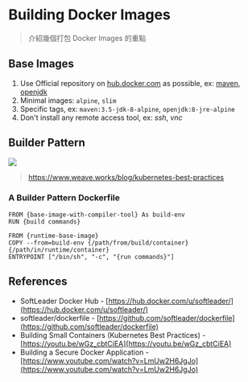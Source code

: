 # Building Docker Images

> 介紹幾個打包 Docker Images 的重點

## Base Images

1. Use Official repository on [hub.docker.com](https://hub.docker.com/) as possible, ex: [maven](https://hub.docker.com/_/maven/), [openjdk](https://hub.docker.com/_/openjdk/)
1. Minimal images: `alpine`, `slim`
1. Specific tags, ex: `maven:3.5-jdk-8-alpine`, `openjdk:8-jre-alpine`
1. Don't install any remote access tool, ex: *ssh*, *vnc*

## Builder Pattern

![](https://images.contentstack.io/v3/assets/blt300387d93dabf50e/blt74e61076b2d5fa9b/5b8462e30cdef43e0b861e35/download)

> https://www.weave.works/blog/kubernetes-best-practices

### A Builder Pattern Dockerfile

```
FROM {base-image-with-compiler-tool} As build-env
RUN {build commands}

FROM {runtime-base-image}
COPY --from=build-env {/path/from/build/container} {/path/in/runtime/container}
ENTRYPOINT ["/bin/sh", "-c", "{run commands}"]
```

## References

- SoftLeader Docker Hub - [https://hub.docker.com/u/softleader/](https://hub.docker.com/u/softleader/)
- softleader/dockerfile - [https://github.com/softleader/dockerfile](https://github.com/softleader/dockerfile)
- Building Small Containers (Kubernetes Best Practices) - [https://youtu.be/wGz_cbtCiEA](https://youtu.be/wGz_cbtCiEA)
- Building a Secure Docker Application - [https://www.youtube.com/watch?v=LmUw2H6JgJo](https://www.youtube.com/watch?v=LmUw2H6JgJo)
